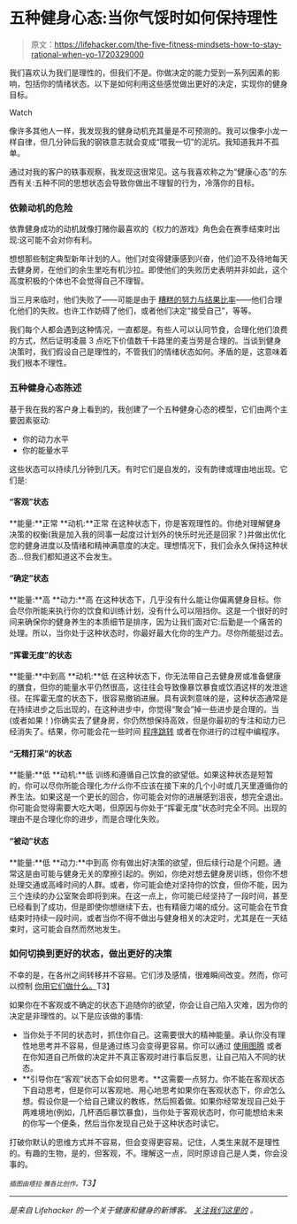 # 五种健身心态:当你气馁时如何保持理性

> 原文：<https://lifehacker.com/the-five-fitness-mindsets-how-to-stay-rational-when-yo-1720329000>

我们喜欢认为我们是理性的，但我们不是。你做决定的能力受到一系列因素的影响，包括你的情绪状态。以下是如何利用这些感觉做出更好的决定，实现你的健身目标。

Watch

像许多其他人一样，我发现我的健身动机充其量是不可预测的。我可以像李小龙一样自律，但几分钟后我的钢铁意志就会变成“喂我一切”的泥坑。我知道我并不孤单。

通过对我的客户的轶事观察，我发现这很常见。这与我喜欢称之为“健康心态”的东西有关:五种不同的思想状态会导致你做出不理智的行为，冷落你的目标。

### 依赖动机的危险

依靠健身成功的动机就像打赌你最喜欢的《权力的游戏》角色会在赛季结束时出现:这可能不会对你有利。

想想那些制定典型新年计划的人。他们对变得健康感到兴奋，他们迫不及待地每天去健身房，在他们的余生里吃有机沙拉。即使他们的失败历史表明并非如此，这个高度积极的个体也不会觉得自己不理智。

当三月来临时，他们失败了——可能是由于 [糟糕的努力与结果比率](http://dicktalens.com/when-its-better-not-to-make-progress-a-mathematical-look/)——他们合理化他们的失败。也许工作妨碍了他们，或者他们决定“接受自己”，等等。

我们每个人都会遇到这种情况，一直都是。有些人可以认同节食，合理化他们浪费的方式，然后证明凌晨 3 点吃下价值数千卡路里的麦当劳是合理的。当谈到健身决策时，我们假设自己是理性的，不管我们的情绪状态如何。矛盾的是，这意味着我们根本不理性。

### 五种健身心态陈述

基于我在我的客户身上看到的，我创建了一个五种健身心态的模型，它们由两个主要因素驱动:

*   你的动力水平
*   你的能量水平

这些状态可以持续几分钟到几天。有时它们是自发的，没有韵律或理由地出现。它们是:

#### “客观”状态

**能量:**正常
**动机:**正常
在这种状态下，你是客观理性的。你绝对理解健身决策的权衡(我是加入我的同事一起度过计划外的快乐时光还是回家？)并做出优化您的健身进度以及情绪和精神满意度的决定。理想情况下，我们会永久保持这种状态...但我们都知道这不会发生。

#### “确定”状态

**能量:**高
**动力:**高
在这种状态下，几乎没有什么能让你偏离健身目标。你会尽你所能来执行你的饮食和训练计划，没有什么可以阻挡你。这是一个很好的时间来确保你的健身养生的本质细节是排序，因为让我们面对它:后勤是一个痛苦的处理。所以，当你处于这种状态时，你最好最大化你的生产力。尽你所能挺过去。

#### “挥霍无度”的状态

**能量:**中到高
**动机:**低
在这种状态下，你无法带自己去健身房或准备健康的膳食，但你的能量水平仍然很高，这往往会导致像暴饮暴食或饮酒这样的发泄途径。在挥霍无度的状态下，很容易撤销进展。具有讽刺意味的是，这种状态通常是在持续进步之后出现的，在这种进步中，你觉得“聚会”掉一些进步是合理的。当(或者如果！)你确实去了健身房，你仍然想保持高效，但是你最初的专注和动力已经消失了。结果，你可能会花一些时间 [程序跳转](http://bit.ly/1blsSfX) 或者在你进行的过程中编程序。

#### “无精打采”的状态

**能量:**低
**动机:**低
训练和遵循自己饮食的欲望低。如果这种状态是短暂的，你可以尽你所能合理化*为什么*你不应该在接下来的几个小时或几天里遵循你的养生法。如果这是一个更长的回合，你可能会对你的进展感到沮丧，想完全退出。你可能会觉得需要大吃大喝，但原因与你处于“挥霍无度”状态时完全不同。出现的理由不是合理化你的进步，而是合理化失败。

#### “被动”状态

**能量:**低
**动力:**中到高
你有做出好决策的欲望，但后续行动是个问题。通常这是由可能与健身无关的摩擦引起的。例如，你绝对想去健身房训练，但你不想处理交通或高峰时间的人群。或者，你可能会绝对坚持你的饮食，但你不能，因为三个连续的办公室聚会即将到来。在这一点上，你可能已经坚持了一段时间，甚至已经看到了成功，但是即使你想继续下去，也有精疲力竭的成分。这可能会在节食结束时持续一段时间，或者当你不得不做出与健身相关的决定时，尤其是在一天结束时，这可能会自然而然地发生。

### 如何切换到更好的状态，做出更好的决策

不幸的是，在各州之间转移并不容易。它们涉及感情，很难瞬间改变。然而，你可以控制 [你用它们做什么。](http://vitals.lifehacker.com/decouple-your-feelings-from-your-actions-for-fitness-su-1687543731)T3】

如果你在不客观或不确定的状态下追随你的欲望，你会让自己陷入灾难，因为你的决定是非理性的。以下是应该做的事情:

*   当你处于不同的状态时，抓住你自己。这需要很大的精神能量。承认你没有理性地思考并不容易，但是通过练习会变得更容易。你可以通过 [使用图腾](http://dicktalens.com/how-to-stop-binge-eating-for-good/) 或者在你知道自己所做的决定并不真正客观时进行事后反思，让自己陷入不同的状态。
*   **引导你在“客观”状态下会如何思考。**这需要一点努力。你不能在客观状态下自动思考，但是你可以客观地、用心地思考如果你在客观状态下，你*会*怎么想。假设你是一个给自己建议的教练，然后照着做。如果你经常发现自己处于两难境地(例如，几杯酒后暴饮暴食)，当你处于客观状态时，你可能想给未来的你写一个便条，然后当你发现自己处于这种状态时读它。

打破你默认的思维方式并不容易，但会变得更容易。记住，人类生来就不是理性的。有趣的生物，是的，但客观，不。理解这一点，同时原谅自己是人类，你会没事的。

*<small>插图由塔拉·雅各比创作。</small>T3】*

* * *

[](http://vitals.lifehacker.com/)**是来自 Lifehacker 的一个关于健康和健身的新博客。* [*关注我们这里的*](https://twitter.com/VitalsLH) *。**